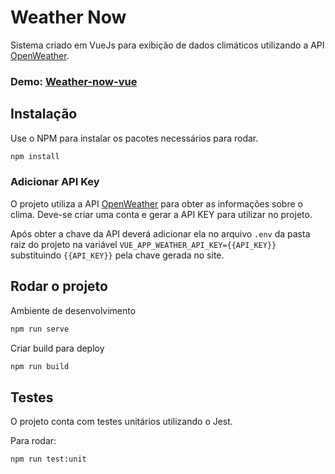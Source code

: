 # Weather Now

Sistema criado em VueJs para exibição de dados climáticos utilizando a API [OpenWeather](https://openweathermap.org/api).

### Demo: [Weather-now-vue](https://weather-now-vue.netlify.app/)

## Instalação

Use o NPM para instalar os pacotes necessários para rodar.

```bash
npm install
```

### Adicionar API Key

O projeto utiliza a API [OpenWeather](https://openweathermap.org/api) para obter as informações sobre o clima. Deve-se criar uma conta e gerar a API KEY para utilizar no projeto.

Após obter a chave da API deverá adicionar ela no arquivo `.env` da pasta raiz do projeto na variável `VUE_APP_WEATHER_API_KEY={{API_KEY}}` substituindo `{{API_KEY}}` pela chave gerada no site.


## Rodar o projeto

Ambiente de desenvolvimento
```bash
npm run serve
```

Criar build para deploy
```bash
npm run build
```

## Testes

O projeto conta com testes unitários utilizando o Jest.

Para rodar:
```bash
npm run test:unit
```